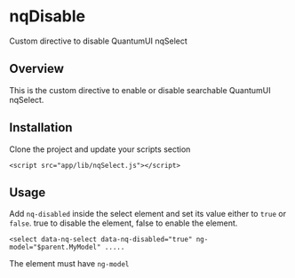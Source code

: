 # nqDisable
Custom directive to disable QuantumUI nqSelect

## Overview
This is the custom directive to enable or disable searchable QuantumUI nqSelect.

## Installation
Clone the project and update your scripts section

```
<script src="app/lib/nqSelect.js"></script>
```

## Usage

Add `nq-disabled` inside the select element and set its value either to `true` or `false`. true to disable the element, false to enable the element.

```
<select data-nq-select data-nq-disabled="true" ng-model="$parent.MyModel" .....
```

The element must have `ng-model` 
